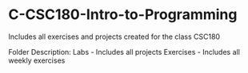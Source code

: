 # C-CSC180-Intro-to-Programming
Includes all exercises and projects created for the class CSC180

Folder Description:
  Labs - Includes all projects
  Exercises - Includes all weekly exercises
